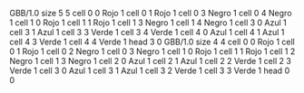<gs-board without-header> GBB/1.0
size 5 5
cell 0 0 Rojo 1
cell 0 1 Rojo 1
cell 0 3 Negro 1
cell 0 4 Negro 1
cell 1 0 Rojo 1
cell 1 1 Rojo 1
cell 1 3 Negro 1
cell 1 4 Negro 1
cell 3 0 Azul 1
cell 3 1 Azul 1
cell 3 3 Verde 1
cell 3 4 Verde 1
cell 4 0 Azul 1
cell 4 1 Azul 1
cell 4 3 Verde 1
cell 4 4 Verde 1
head 3 0
 </gs-board>
<gs-board without-header> GBB/1.0
size 4 4
cell 0 0 Rojo 1
cell 0 1 Rojo 1
cell 0 2 Negro 1
cell 0 3 Negro 1
cell 1 0 Rojo 1
cell 1 1 Rojo 1
cell 1 2 Negro 1
cell 1 3 Negro 1
cell 2 0 Azul 1
cell 2 1 Azul 1
cell 2 2 Verde 1
cell 2 3 Verde 1
cell 3 0 Azul 1
cell 3 1 Azul 1
cell 3 2 Verde 1
cell 3 3 Verde 1
head 0 0     
 </gs-board>